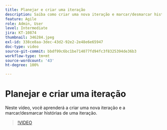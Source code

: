 ```yaml
---
title: Planejar e criar uma iteração
description: Saiba como criar uma nova iteração e marcar/desmarcar histórias de uma iteração.
feature: Agile
role: Admin, User
level: Intermediate
jira: KT-10874
thumbnail: 346284.jpeg
exl-id: 338ce8aa-3dec-43d2-92e2-2e48e6e65947
doc-type: video
source-git-commit: bbdf99c6bc1be714077fd94fc3f8325394de36b3
workflow-type: tm+mt
source-wordcount: '43'
ht-degree: 100%

---
```


# Planejar e criar uma iteração

Neste vídeo, você aprenderá a criar uma nova iteração e a marcar/desmarcar histórias de uma iteração.

>[!VIDEO](https://video.tv.adobe.com/v/3413898/?quality=12&learn=on&enablevpops=1&captions=por_br)
